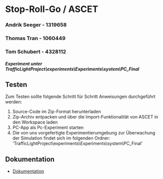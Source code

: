 # Stop-Roll-Go  /  ASCET

### Andrik Seeger - 1319658
### Thomas Tran - 1060449
### Tom Schubert - 4328112

##### Experiment unter TrafficLightProject\experiments\Experiments\system\PC_Final


## Testen

Zum Testen sollte folgende Schritt für Schritt Anweisungen durchgeführt werden:

1. Source-Code im Zip-Format herunterladen
2. Zip-Archiv entpacken und über die Import-Funktionalität von ASCET in den Workspace laden
3. PC-App als Pc-Experiment starten
4. Die von uns vorgefertigte Experimentierumgebung zur Überwachung der Simulation findet sich im folgenden Ordner:
     ’TrafficLightProject\experiments\Experiments\system\PC_Final’

## Dokumentation

* [Dokumentation](/Dokumentation.pdf)
